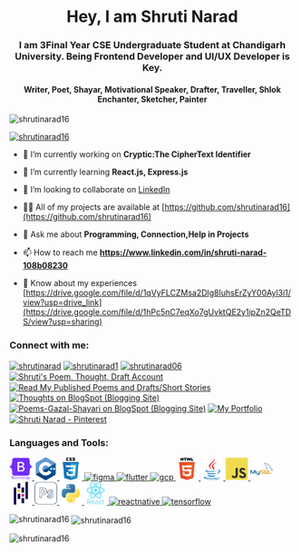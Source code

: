 <h1 align="center">Hey, I am Shruti Narad</h1>
<h3 align="center">I am 3Final Year CSE Undergraduate Student at Chandigarh University. Being Frontend Developer and UI/UX Developer is Key.</h3>
<h4 align="center">Writer, Poet, Shayar, Motivational Speaker, Drafter, Traveller, Shlok Enchanter, Sketcher, Painter</h3>

<p align="left"> <img src="https://komarev.com/ghpvc/?username=shrutinarad16&label=Profile%20views&color=0e75b6&style=flat" alt="shrutinarad16" /> </p>

<p align="left"> <a href="https://github.com/ryo-ma/github-profile-trophy"><img src="https://github-profile-trophy.vercel.app/?username=shrutinarad16" alt="shrutinarad16" /></a> </p>

- 🔭 I’m currently working on **Cryptic:The CipherText Identifier**

- 🌱 I’m currently learning **React.js, Express.js**

- 👯 I’m looking to collaborate on [LinkedIn](https://www.linkedin.com/in/shruti-narad-108b08230)

- 👨‍💻 All of my projects are available at [https://github.com/shrutinarad16](https://github.com/shrutinarad16)

- 💬 Ask me about **Programming, Connection,Help in Projects**

- 📫 How to reach me **https://www.linkedin.com/in/shruti-narad-108b08230**

- 📄 Know about my experiences [https://drive.google.com/file/d/1qVyFLCZMsa2Dlg8IuhsErZyY00Ayl3i1/view?usp=drive_link](https://drive.google.com/file/d/1hPc5nC7eqXo7gUvktQE2y1ipZn2QeTDS/view?usp=sharing)

<h3 align="left">Connect with me:</h3>
<p align="left">
<a href="https://linkedin.com/in/shrutinarad" target="blank"><img align="center" src="https://raw.githubusercontent.com/rahuldkjain/github-profile-readme-generator/master/src/images/icons/Social/linked-in-alt.svg" alt="shrutinarad" height="30" width="40" /></a>
<a href="https://instagram.com/shrutinarad1" target="blank"><img align="center" src="https://raw.githubusercontent.com/rahuldkjain/github-profile-readme-generator/master/src/images/icons/Social/instagram.svg" alt="shrutinarad1" height="30" width="40" /></a>
<a href="https://www.hackerrank.com/shrutinarad06" target="blank"><img align="center" src="https://raw.githubusercontent.com/rahuldkjain/github-profile-readme-generator/master/src/images/icons/Social/hackerrank.svg" alt="shrutinarad06" height="30" width="40" /></a>
  <a href="https://instagram.com/sinkwithshruti" target="blank"><img align="center" src="https://raw.githubusercontent.com/rahuldkjain/github-profile-readme-generator/master/src/images/icons/Social/instagram.svg" alt="Shruti's Poem, Thought, Draft Account" height="30" width="40" /></a>
<a href="[https://instagram.com/shrutinarad1](https://www.poetrysoup.com/poems_poets/poems_by_poet.aspx?ID=181913)" target="blank"><img align="center" src="https://raw.githubusercontent.com/rahuldkjain/github-profile-readme-generator/master/src/images/icons/Social/instagram.svg" alt="Read My Published Poems and Drafts/Short Stories" height="30" width="40" /></a>
<a href="shruti-vichar.blogspot.com" target="blank"><img align="center" src="https://raw.githubusercontent.com/rahuldkjain/github-profile-readme-generator/master/src/images/icons/Social/instagram.svg" alt="Thoughts on BlogSpot (Blogging Site)" height="30" width="40" /></a>
<a href="poems-shayaries-quotes.blogspot.com" target="blank"><img align="center" src="https://raw.githubusercontent.com/rahuldkjain/github-profile-readme-generator/master/src/images/icons/Social/instagram.svg" alt="Poems-Gazal-Shayari on BlogSpot (Blogging Site)" height="30" width="40" /></a>
<a href="(https://shrutinarad.netlify.app/)" target="blank"><img align="center" src="https://raw.githubusercontent.com/rahuldkjain/github-profile-readme-generator/master/src/images/icons/Social/instagram.svg" alt="My Portfolio" height="30" width="40" /></a>
<a href="[(https://shrutinarad.netlify.app/)](https://in.pinterest.com/shruti_narad/)" target="blank"><img align="center" src="https://raw.githubusercontent.com/rahuldkjain/github-profile-readme-generator/master/src/images/icons/Social/instagram.svg" alt="Shruti Narad - Pinterest" height="30" width="40" /></a>
</p>

<h3 align="left">Languages and Tools:</h3>
<p align="left"> <a href="https://getbootstrap.com" target="_blank" rel="noreferrer"> <img src="https://raw.githubusercontent.com/devicons/devicon/master/icons/bootstrap/bootstrap-plain-wordmark.svg" alt="bootstrap" width="40" height="40"/> </a> <a href="https://www.w3schools.com/cpp/" target="_blank" rel="noreferrer"> <img src="https://raw.githubusercontent.com/devicons/devicon/master/icons/cplusplus/cplusplus-original.svg" alt="cplusplus" width="40" height="40"/> </a> <a href="https://www.w3schools.com/css/" target="_blank" rel="noreferrer"> <img src="https://raw.githubusercontent.com/devicons/devicon/master/icons/css3/css3-original-wordmark.svg" alt="css3" width="40" height="40"/> </a> <a href="https://www.figma.com/" target="_blank" rel="noreferrer"> <img src="https://www.vectorlogo.zone/logos/figma/figma-icon.svg" alt="figma" width="40" height="40"/> </a> <a href="https://flutter.dev" target="_blank" rel="noreferrer"> <img src="https://www.vectorlogo.zone/logos/flutterio/flutterio-icon.svg" alt="flutter" width="40" height="40"/> </a> <a href="https://cloud.google.com" target="_blank" rel="noreferrer"> <img src="https://www.vectorlogo.zone/logos/google_cloud/google_cloud-icon.svg" alt="gcp" width="40" height="40"/> </a> <a href="https://www.w3.org/html/" target="_blank" rel="noreferrer"> <img src="https://raw.githubusercontent.com/devicons/devicon/master/icons/html5/html5-original-wordmark.svg" alt="html5" width="40" height="40"/> </a> <a href="https://www.java.com" target="_blank" rel="noreferrer"> <img src="https://raw.githubusercontent.com/devicons/devicon/master/icons/java/java-original.svg" alt="java" width="40" height="40"/> </a> <a href="https://developer.mozilla.org/en-US/docs/Web/JavaScript" target="_blank" rel="noreferrer"> <img src="https://raw.githubusercontent.com/devicons/devicon/master/icons/javascript/javascript-original.svg" alt="javascript" width="40" height="40"/> </a> <a href="https://www.mysql.com/" target="_blank" rel="noreferrer"> <img src="https://raw.githubusercontent.com/devicons/devicon/master/icons/mysql/mysql-original-wordmark.svg" alt="mysql" width="40" height="40"/> </a> <a href="https://pandas.pydata.org/" target="_blank" rel="noreferrer"> <img src="https://raw.githubusercontent.com/devicons/devicon/2ae2a900d2f041da66e950e4d48052658d850630/icons/pandas/pandas-original.svg" alt="pandas" width="40" height="40"/> </a> <a href="https://www.photoshop.com/en" target="_blank" rel="noreferrer"> <img src="https://raw.githubusercontent.com/devicons/devicon/master/icons/photoshop/photoshop-line.svg" alt="photoshop" width="40" height="40"/> </a> <a href="https://www.python.org" target="_blank" rel="noreferrer"> <img src="https://raw.githubusercontent.com/devicons/devicon/master/icons/python/python-original.svg" alt="python" width="40" height="40"/> </a> <a href="https://reactjs.org/" target="_blank" rel="noreferrer"> <img src="https://raw.githubusercontent.com/devicons/devicon/master/icons/react/react-original-wordmark.svg" alt="react" width="40" height="40"/> </a> <a href="https://reactnative.dev/" target="_blank" rel="noreferrer"> <img src="https://reactnative.dev/img/header_logo.svg" alt="reactnative" width="40" height="40"/> </a> <a href="https://www.tensorflow.org" target="_blank" rel="noreferrer"> <img src="https://www.vectorlogo.zone/logos/tensorflow/tensorflow-icon.svg" alt="tensorflow" width="40" height="40"/> </a> </p>

<p><img align="left" src="https://github-readme-stats.vercel.app/api/top-langs?username=shrutinarad16&show_icons=true&locale=en&layout=compact" alt="shrutinarad16" /></p>

<p>&nbsp;<img align="center" src="https://github-readme-stats.vercel.app/api?username=shrutinarad16&show_icons=true&locale=en" alt="shrutinarad16" /></p>

<p><img align="center" src="https://github-readme-streak-stats.herokuapp.com/?user=shrutinarad16&" alt="shrutinarad16" /></p>

